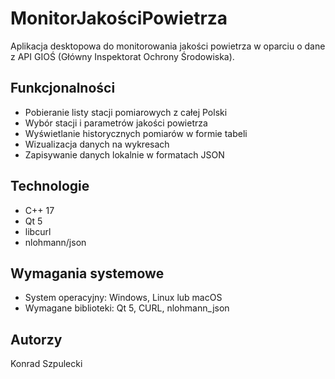 # MonitorJakościPowietrza

Aplikacja desktopowa do monitorowania jakości powietrza w oparciu o dane z API GIOŚ (Główny Inspektorat Ochrony Środowiska).

## Funkcjonalności

- Pobieranie listy stacji pomiarowych z całej Polski
- Wybór stacji i parametrów jakości powietrza
- Wyświetlanie historycznych pomiarów w formie tabeli
- Wizualizacja danych na wykresach
- Zapisywanie danych lokalnie w formatach JSON

## Technologie

- C++ 17
- Qt 5
- libcurl
- nlohmann/json

## Wymagania systemowe

- System operacyjny: Windows, Linux lub macOS
- Wymagane biblioteki: Qt 5, CURL, nlohmann_json

## Autorzy

Konrad Szpulecki